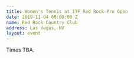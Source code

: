 ```yaml
---
title: Women's Tennis at ITF Red Rock Pro Open
date: 2019-11-04 00:00:00 Z
name: Red Rock Country Club
address: Las Vegas, NV
layout: event
---
```


Times TBA.